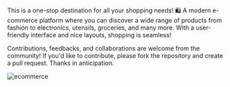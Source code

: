 This is a one-stop destination for all your shopping needs! 🛍️   A modern e-commerce platform where you can discover a wide range of products 
from fashion to electronics, utensils, groceries, and many more. With a user-friendly interface and nice layouts, shopping is seamless!

Contributions, feedbacks, and collaborations are welcome from the community! If you'd like to contribute, please fork the repository and create a pull request. Thanks in anticipation.

![ecommerce](https://github.com/Godwyneben/ecommerce/assets/95251765/8aab944a-5aed-4d3c-9bb4-8c9af03e5df6)
